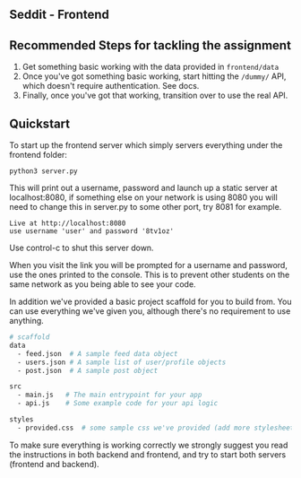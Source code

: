 <!--
    DO NOT CHANGE THIS FILE - IT MAY BE UPDATED DURING THE ASSIGNMENT
-->
## Seddit - Frontend

## Recommended Steps for tackling the assignment
1. Get something basic working with the data provided in `frontend/data`
2. Once you've got something basic working, start hitting the `/dummy/` API, which doesn't require authentication. See docs.
3. Finally, once you've got that working, transition over to use the real API.

## Quickstart

To start up the frontend server which simply servers everything under the frontend folder:

```
python3 server.py
```

This will print out a username, password and launch up a static server at localhost:8080, if something else on your network is using 8080 you will need to change this in server.py to some other port, try 8081 for example.

```
Live at http://localhost:8080
use username 'user' and password '8tv1oz'
```

Use control-c to shut this server down.

When you visit the link you will be prompted for a username and password, use the ones printed to the console. This is to prevent other students on the same network as you being able to see your code.

In addition we've provided a basic project scaffold for you to build from.
You can use everything we've given you, although there's no requirement to use anything.
```bash
# scaffold
data
  - feed.json  # A sample feed data object
  - users.json # A sample list of user/profile objects
  - post.json  # A sample post object

src
  - main.js   # The main entrypoint for your app
  - api.js    # Some example code for your api logic

styles
  - provided.css  # some sample css we've provided (add more stylesheets as you please)
```

To make sure everything is working correctly we strongly suggest you read the instructions in both backend and frontend,
and try to start both servers (frontend and backend).
